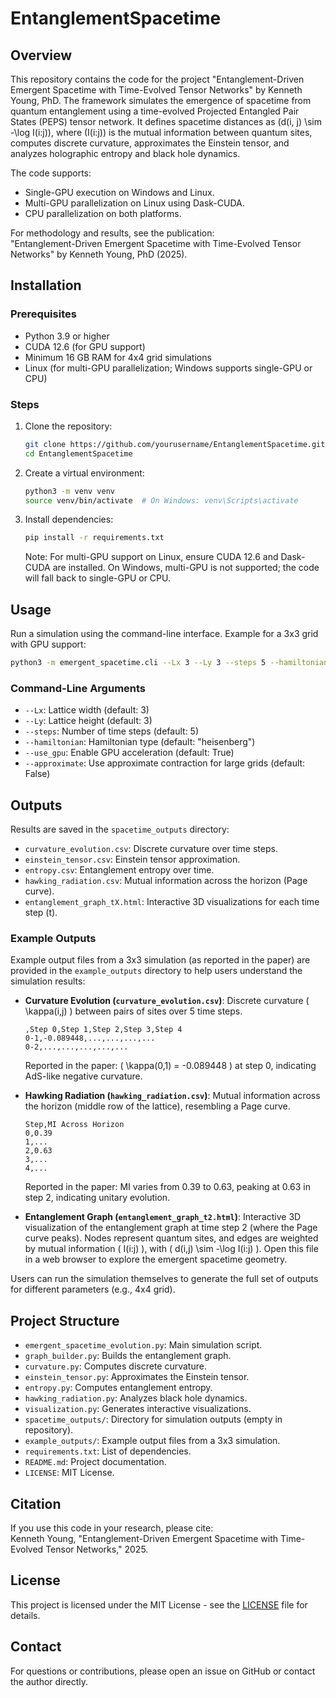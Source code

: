 # EntanglementSpacetime

## Overview

This repository contains the code for the project "Entanglement-Driven Emergent Spacetime with Time-Evolved Tensor Networks" by Kenneth Young, PhD. The framework simulates the emergence of spacetime from quantum entanglement using a time-evolved Projected Entangled Pair States (PEPS) tensor network. It defines spacetime distances as \(d(i, j) \sim -\log I(i:j)\), where \(I(i:j)\) is the mutual information between quantum sites, computes discrete curvature, approximates the Einstein tensor, and analyzes holographic entropy and black hole dynamics.

The code supports:
- Single-GPU execution on Windows and Linux.
- Multi-GPU parallelization on Linux using Dask-CUDA.
- CPU parallelization on both platforms.

For methodology and results, see the publication:  
"Entanglement-Driven Emergent Spacetime with Time-Evolved Tensor Networks" by Kenneth Young, PhD (2025).

## Installation

### Prerequisites
- Python 3.9 or higher
- CUDA 12.6 (for GPU support)
- Minimum 16 GB RAM for 4x4 grid simulations
- Linux (for multi-GPU parallelization; Windows supports single-GPU or CPU)

### Steps
1. Clone the repository:
   ```bash
   git clone https://github.com/yourusername/EntanglementSpacetime.git
   cd EntanglementSpacetime
   ```

2. Create a virtual environment:
   ```bash
   python3 -m venv venv
   source venv/bin/activate  # On Windows: venv\Scripts\activate
   ```

3. Install dependencies:
   ```bash
   pip install -r requirements.txt
   ```
   Note: For multi-GPU support on Linux, ensure CUDA 12.6 and Dask-CUDA are installed. On Windows, multi-GPU is not supported; the code will fall back to single-GPU or CPU.

## Usage

Run a simulation using the command-line interface. Example for a 3x3 grid with GPU support:
```bash
python3 -m emergent_spacetime.cli --Lx 3 --Ly 3 --steps 5 --hamiltonian heisenberg --use_gpu True
```

### Command-Line Arguments
- `--Lx`: Lattice width (default: 3)
- `--Ly`: Lattice height (default: 3)
- `--steps`: Number of time steps (default: 5)
- `--hamiltonian`: Hamiltonian type (default: "heisenberg")
- `--use_gpu`: Enable GPU acceleration (default: True)
- `--approximate`: Use approximate contraction for large grids (default: False)

## Outputs

Results are saved in the `spacetime_outputs` directory:
- `curvature_evolution.csv`: Discrete curvature over time steps.
- `einstein_tensor.csv`: Einstein tensor approximation.
- `entropy.csv`: Entanglement entropy over time.
- `hawking_radiation.csv`: Mutual information across the horizon (Page curve).
- `entanglement_graph_tX.html`: Interactive 3D visualizations for each time step \(t\).

### Example Outputs
Example output files from a 3x3 simulation (as reported in the paper) are provided in the `example_outputs` directory to help users understand the simulation results:

- **Curvature Evolution (`curvature_evolution.csv`)**: Discrete curvature \( \kappa(i,j) \) between pairs of sites over 5 time steps.
  ```
  ,Step 0,Step 1,Step 2,Step 3,Step 4
  0-1,-0.089448,...,...,...,...
  0-2,...,...,...,...,...
  ```
  Reported in the paper: \( \kappa(0,1) = -0.089448 \) at step 0, indicating AdS-like negative curvature.

- **Hawking Radiation (`hawking_radiation.csv`)**: Mutual information across the horizon (middle row of the lattice), resembling a Page curve.
  ```
  Step,MI Across Horizon
  0,0.39
  1,...
  2,0.63
  3,...
  4,...
  ```
  Reported in the paper: MI varies from 0.39 to 0.63, peaking at 0.63 in step 2, indicating unitary evolution.

- **Entanglement Graph (`entanglement_graph_t2.html`)**: Interactive 3D visualization of the entanglement graph at time step 2 (where the Page curve peaks). Nodes represent quantum sites, and edges are weighted by mutual information \( I(i:j) \), with \( d(i,j) \sim -\log I(i:j) \). Open this file in a web browser to explore the emergent spacetime geometry.

Users can run the simulation themselves to generate the full set of outputs for different parameters (e.g., 4x4 grid).

## Project Structure
- `emergent_spacetime_evolution.py`: Main simulation script.
- `graph_builder.py`: Builds the entanglement graph.
- `curvature.py`: Computes discrete curvature.
- `einstein_tensor.py`: Approximates the Einstein tensor.
- `entropy.py`: Computes entanglement entropy.
- `hawking_radiation.py`: Analyzes black hole dynamics.
- `visualization.py`: Generates interactive visualizations.
- `spacetime_outputs/`: Directory for simulation outputs (empty in repository).
- `example_outputs/`: Example output files from a 3x3 simulation.
- `requirements.txt`: List of dependencies.
- `README.md`: Project documentation.
- `LICENSE`: MIT License.

## Citation
If you use this code in your research, please cite:  
Kenneth Young, "Entanglement-Driven Emergent Spacetime with Time-Evolved Tensor Networks," 2025.

## License
This project is licensed under the MIT License - see the [LICENSE](LICENSE) file for details.

## Contact
For questions or contributions, please open an issue on GitHub or contact the author directly.